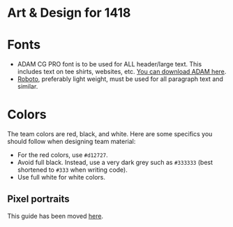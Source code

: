 # Art & Design for 1418

# Fonts
* ADAM CG PRO font is to be used for ALL header/large text. This includes text on tee shirts, websites, etc. [You can download ADAM here](https://www.behance.net/gallery/13756975/ADAMCG-PRO-Free-Typeface).
* [Roboto](https://fonts.google.com/specimen/Roboto), preferably light weight, must be used for all paragraph text and similar.

# Colors
The team colors are red, black, and white. Here are some specifics you should follow when designing team material:
* For the red colors, use `#d12727`.
* Avoid full black. Instead, use a very dark grey such as `#333333` (best shortened to `#333` when writing code).
* Use full white for white colors.

## Pixel portraits
This guide has been moved [here](https://github.com/frc1418/frc1418.github.io/blob/master/assets/img/team/README.md).
